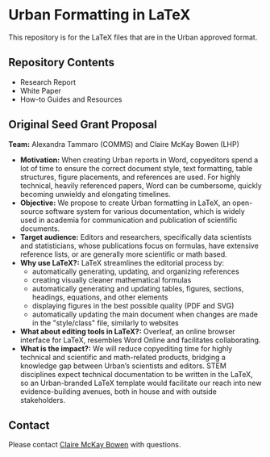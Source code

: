 # Urban Formatting in LaTeX

This repository is for the LaTeX files that are in the Urban approved format.

## Repository Contents

* Research Report
* White Paper
* How-to Guides and Resources

## Original Seed Grant Proposal
**Team:** Alexandra Tammaro (COMMS) and Claire McKay Bowen (LHP)

- **Motivation:** When creating Urban reports in Word, copyeditors spend a lot of time to ensure the correct document style, text formatting, table structures, figure placements, and references are used. For highly technical, heavily referenced papers, Word can be cumbersome, quickly becoming unwieldy and elongating timelines.
- **Objective:** We propose to create Urban formatting in LaTeX, an open-source software system for various documentation, which is widely used in academia for communication and publication of scientific documents.
- **Target audience:** Editors and researchers, specifically data scientists and statisticians, whose publications focus on formulas, have extensive reference lists, or are generally more scientific or math based. 
- **Why use LaTeX?:** LaTeX streamlines the editorial process by:
	- automatically generating, updating, and organizing references
	- creating visually cleaner mathematical formulas 
	- automatically generating and updating tables, figures, sections, headings, equations, and other elements
	- displaying figures in the best possible quality (PDF and SVG)
	- automatically updating the main document when changes are made in the "style/class" file, similarly to websites
- **What about editing tools in LaTeX?:** Overleaf, an online browser interface for LaTeX, resembles Word Online and facilitates collaborating.
- **What is the impact?:** We will reduce copyediting time for highly technical and scientific and math-related products, bridging a knowledge gap between Urban’s scientists and editors. STEM disciplines expect technical documentation to be written in the LaTeX, so an Urban-branded LaTeX template would facilitate our reach into new evidence-building avenues, both in house and with outside stakeholders.

## Contact

Please contact [Claire McKay Bowen](cbowen@urban.org) with questions.
